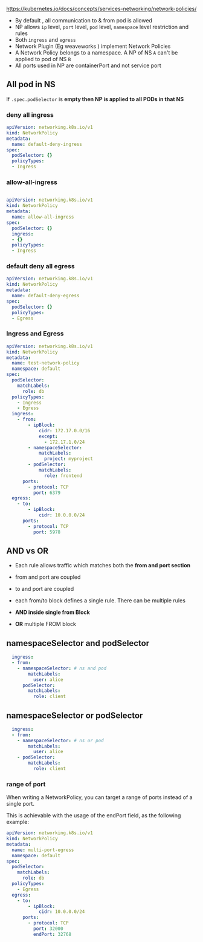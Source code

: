 https://kubernetes.io/docs/concepts/services-networking/network-policies/

- By default , all communication to & from pod is allowed
- NP allows `ip` level, `port` level, `pod` level, `namespace` level restriction and rules
- Both `ingress` and `egress`
- Network Plugin (Eg weaveworks ) implement Network Policies
- A Network Policy belongs to a namespace. A NP of NS `A` can't be applied to pod of NS `B`
- All ports used in NP are containerPort and not service port

## All pod in NS
If `.spec.podSelector` is **empty then NP is applied to all PODs in that NS**


### deny all ingress
```yaml
apiVersion: networking.k8s.io/v1
kind: NetworkPolicy
metadata:
  name: default-deny-ingress
spec:
  podSelector: {}
  policyTypes:
  - Ingress
```
### allow-all-ingress
```yaml

apiVersion: networking.k8s.io/v1
kind: NetworkPolicy
metadata:
  name: allow-all-ingress
spec:
  podSelector: {}
  ingress:
  - {}
  policyTypes:
  - Ingress

```

### default deny all egress
```yaml
apiVersion: networking.k8s.io/v1
kind: NetworkPolicy
metadata:
  name: default-deny-egress
spec:
  podSelector: {}
  policyTypes:
  - Egress
```
### Ingress and Egress

```yaml
apiVersion: networking.k8s.io/v1
kind: NetworkPolicy
metadata:
  name: test-network-policy
  namespace: default
spec:
  podSelector:
    matchLabels:
      role: db
  policyTypes:
    - Ingress
    - Egress
  ingress:
    - from:
        - ipBlock:
            cidr: 172.17.0.0/16
            except:
              - 172.17.1.0/24
        - namespaceSelector:
            matchLabels:
              project: myproject
        - podSelector:
            matchLabels:
              role: frontend
      ports:
        - protocol: TCP
          port: 6379
  egress:
    - to:
        - ipBlock:
            cidr: 10.0.0.0/24
      ports:
        - protocol: TCP
          port: 5978
```

## AND vs OR

- Each rule allows traffic which matches both the **from and port section**
- from and port are coupled
- to and port are coupled
- each from/to block defines a single rule. There can be multiple rules

- **AND inside single from Block**
- **OR** multiple FROM block


## namespaceSelector and podSelector
```yaml
  ingress:
  - from:
    - namespaceSelector: # ns and pod
        matchLabels:
          user: alice
      podSelector:
        matchLabels:
          role: client
```

## namespaceSelector or podSelector

```yaml
  ingress:
  - from:
    - namespaceSelector: # ns or pod
        matchLabels:
          user: alice
    - podSelector:
        matchLabels:
          role: client
```

### range of port


When writing a NetworkPolicy, you can target a range of ports instead of a single port.

This is achievable with the usage of the endPort field, as the following example:



```yaml
apiVersion: networking.k8s.io/v1
kind: NetworkPolicy
metadata:
  name: multi-port-egress
  namespace: default
spec:
  podSelector:
    matchLabels:
      role: db
  policyTypes:
    - Egress
  egress:
    - to:
        - ipBlock:
            cidr: 10.0.0.0/24
      ports:
        - protocol: TCP
          port: 32000
          endPort: 32768
```